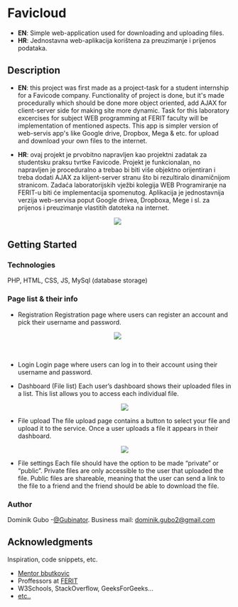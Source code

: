 # Favicloud

* **EN**: Simple web-application used for downloading and uploading files.
* **HR**: Jednostavna web-aplikacija korištena za preuzimanje i prijenos podataka.

## Description

* **EN**: 
this project was first made as a project-task for a student internship for a Favicode company. Functionality of project is done, but it's made procedurally which should be done more object oriented, add AJAX for client-server side for making site more dynamic. Task for this laboratory excercises for subject WEB programming at FERIT faculty will be implementation of mentioned aspects. This app is simpler version of web-servis app's like Google drive, Dropbox, Mega & etc. for upload and download your own files to the internet.

* **HR**:
ovaj projekt je prvobitno napravljen kao projektni zadatak za studentsku praksu tvrtke Favicode. Projekt je funkcionalan, no napravljen je proceduralno a trebao bi biti više objektno orijentiran i treba dodati AJAX za klijent-server stranu što bi rezultiralo dinamičnijom stranicom. Zadaća laboratorijskih vježbi kolegija WEB Programiranje na FERIT-u biti će implementacija spomenutog. Aplikacija je jednostavnija verzija web-servisa poput Google drivea, Dropboxa, Mege i sl. za prijenos i preuzimanje vlastitih datoteka na internet.  

<p align="center">
  <img src="https://i.imgur.com/NRAl35Y.jpg" />
  <spacer type="horizontal" width="100" height="200"> &nbsp </spacer>
</p>

## Getting Started

### Technologies

PHP, HTML, CSS, JS, MySql (database storage)

### Page list & their info 

* Registration
Registration page where users can register an account and pick their username and password.

<p align="center">
  <img src="https://i.imgur.com/YRCnGpW.jpg" />
  <spacer type="horizontal" width="100" height="200"> &nbsp </spacer>
</p>
<spacer type="horizontal" width="100" height="200"> &nbsp </spacer>


* Login
Login page where users can log in to their account using their username and password.

* Dashboard (File list)
Each user’s dashboard shows their uploaded files in a list. This list allows you to access each individual file. 

   <p align="center">
  <img src="https://i.imgur.com/jx8hnKo.jpg" />
   </p>


* File upload
The file upload page contains a button to select your file and upload it to the service. 
Once a user uploads a file it appears in their dashboard.

   <p align="center">
  <img src="https://i.imgur.com/ZP81vZY.jpg" />
   </p>


* File settings
Each file should have the option to be made “private” or “public”.
Private files are only accessible to the user that uploaded the file.
Public files are shareable, meaning that the user can send a link to the file to a friend and the friend should be able to download the file.


### Author

Dominik Gubo -[@Gubinator](https://github.com/Gubinator/).
Business mail: dominik.gubo2@gmail.com


## Acknowledgments

Inspiration, code snippets, etc.
* [Mentor bbutkovic](https://github.com/bbutkovic)
* Proffessors at [FERIT](https://www.ferit.unios.hr/2021/)
* W3Schools, StackOverflow, GeeksForGeeks... 
* [etc..](https://www.youtube.com/watch?v=dz28Y3VMUQ8)

